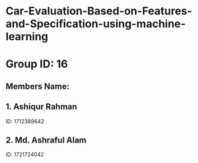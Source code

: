 # Car-Evaluation-Based-on-Features-and-Specification-using-machine-learning
# Group ID: 16
## Members Name:
## 1. Ashiqur Rahman  
ID: 1712389642
## 2. Md. Ashraful Alam 
ID: 1721724042 
